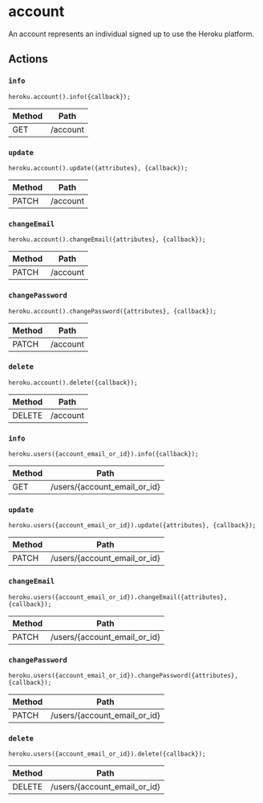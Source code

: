# account

An account represents an individual signed up to use the Heroku platform.

## Actions

### `info`

`heroku.account().info({callback});`

Method | Path
--- | ---
GET | /account

### `update`

`heroku.account().update({attributes}, {callback});`

Method | Path
--- | ---
PATCH | /account

### `changeEmail`

`heroku.account().changeEmail({attributes}, {callback});`

Method | Path
--- | ---
PATCH | /account

### `changePassword`

`heroku.account().changePassword({attributes}, {callback});`

Method | Path
--- | ---
PATCH | /account

### `delete`

`heroku.account().delete({callback});`

Method | Path
--- | ---
DELETE | /account

### `info`

`heroku.users({account_email_or_id}).info({callback});`

Method | Path
--- | ---
GET | /users/{account_email_or_id}

### `update`

`heroku.users({account_email_or_id}).update({attributes}, {callback});`

Method | Path
--- | ---
PATCH | /users/{account_email_or_id}

### `changeEmail`

`heroku.users({account_email_or_id}).changeEmail({attributes}, {callback});`

Method | Path
--- | ---
PATCH | /users/{account_email_or_id}

### `changePassword`

`heroku.users({account_email_or_id}).changePassword({attributes}, {callback});`

Method | Path
--- | ---
PATCH | /users/{account_email_or_id}

### `delete`

`heroku.users({account_email_or_id}).delete({callback});`

Method | Path
--- | ---
DELETE | /users/{account_email_or_id}

